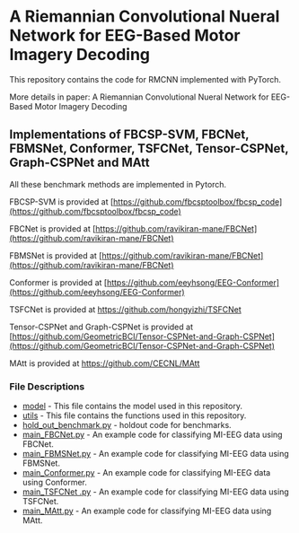 # A Riemannian Convolutional Nueral Network for EEG-Based Motor Imagery Decoding

This repository contains the code for RMCNN implemented with PyTorch.

More details in paper: A Riemannian Convolutional Nueral Network for EEG-Based Motor Imagery Decoding

## Implementations of FBCSP-SVM, FBCNet, FBMSNet, Conformer,  TSFCNet, Tensor-CSPNet, Graph-CSPNet and MAtt

All these benchmark methods are implemented in Pytorch.

FBCSP-SVM is provided at [https://github.com/fbcsptoolbox/fbcsp_code](https://github.com/fbcsptoolbox/fbcsp_code)

FBCNet is provided at [https://github.com/ravikiran-mane/FBCNet](https://github.com/ravikiran-mane/FBCNet)

FBMSNet is provided at [https://github.com/ravikiran-mane/FBCNet](https://github.com/ravikiran-mane/FBCNet)

Conformer is provided at [https://github.com/eeyhsong/EEG-Conformer](https://github.com/eeyhsong/EEG-Conformer)

TSFCNet is provided at https://github.com/hongyizhi/TSFCNet

Tensor-CSPNet and Graph-CSPNet  is provided at [https://github.com/GeometricBCI/Tensor-CSPNet-and-Graph-CSPNet](https://github.com/GeometricBCI/Tensor-CSPNet-and-Graph-CSPNet)

MAtt is provided at https://github.com/CECNL/MAtt

### File Descriptions

* [model](https://github.com/jxxglcc/RMCNN/tree/main/model) - This file contains the model used in this repository.
* [utils](https://github.com/jxxglcc/RMCNN/tree/main/utils) - This file contains the functions used in this repository.
* [hold_out_benchmark.py](https://github.com/jxxglcc/RMCNN/blob/main/hold_out_benchmark.py) - holdout  code for benchmarks.
*  [main_FBCNet.py](https://github.com/jxxglcc/RMCNN/blob/main/main_FBCNet.py) - An example code for classifying MI-EEG data using FBCNet.
* [main_FBMSNet.py](https://github.com/jxxglcc/RMCNN/blob/main/main_FBMSNnet.py) - An example code for classifying MI-EEG data using FBMSNet.
* [main_Conformer.py](https://github.com/jxxglcc/RMCNN/blob/main/main_Conformer.py) - An example code for classifying MI-EEG data using Conformer.
* [main_TSFCNet .py](https://github.com/jxxglcc/RMCNN/blob/main/main_TSFCNet.py) - An example code for classifying MI-EEG data using TSFCNet.
* [main_MAtt.py](https://github.com/jxxglcc/RMCNN/blob/main/main_MAtt.py) - An example code for classifying MI-EEG data using MAtt.


